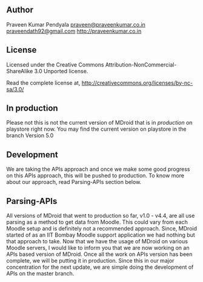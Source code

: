 Author
----------------------
Praveen Kumar Pendyala <praveen@praveenkumar.co.in> <praveendath92@gmail.com>
http://praveenkumar.co.in


License
----------------------
Licensed under the Creative Commons Attribution-NonCommercial-ShareAlike 3.0 
Unported license.

Read the complete license at,
http://creativecommons.org/licenses/by-nc-sa/3.0/


In production
----------------------
Please not this is not the current version of MDroid that is in *production* on
playstore right now. You may find the current version on playstore in the branch
Version 5.0


Development
----------------------
We are taking the APIs approach and once we make some good progress 
on this APIs approach, this will be pushed to production. To know more about our
approach, read Parsing-APIs section below.


Parsing-APIs
-----------------------
All versions of MDroid that went to production so far, v1.0 - v4.4, are all use
parsing as a method to get data from Moodle. This could vary from each Moodle 
setup and is definitely not a recommended approach. Since, MDroid started of as
an IIT Bombay Moodle support application we had nothing but that approach to take.
Now that we have the usage of MDroid on various Moodle servers, I would like to
inform you that we are now working on an APIs based version of MDroid. Once all
the work on APIs version has been complete, we will be putting it in production.
Since this in our major concentration for the next update, we are simple doing 
the development of APIs on the master branch.

